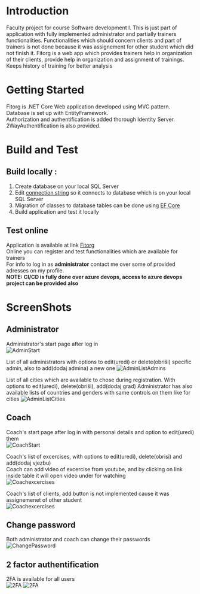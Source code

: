# Introduction
Faculty project for course Software development I. This is just part of application with fully implemented administrator and partially trainers functionalities. Functionalities which should concern clients and part of trainers is not done because it was assignement for other student which did not finish it.
Fitorg is a web app which provides trainers help in organization of their clients, provide help in organization and assignment of trainings. Keeps history of training for better analysis

# Getting Started
Fitorg is .NET Core Web application developed using MVC pattern.  
Database is set up with EntityFramework.  
Authorization and authentification is added thorough Identity Server.  
2WayAuthentification is also provided.

# Build and Test

## Build locally :
1. Create database on your local SQL Server
2. Edit [connection string](/FITorg.Web/appsettings.json) so it connects to database which is on your local SQL Server
3. Migration of classes to database tables can be done using [EF Core](https://docs.microsoft.com/en-us/ef/core/managing-schemas/migrations/?tabs=vs)
4. Build application and test it locally

## Test online
Application is available at link [Fitorg](https://fitorg.azurewebsites.net/)  
Online you can register and test functionalities which are available for trainers  
For info to log in as **administrator** contact me over some of provided adresses on my profile.  
**NOTE: CI/CD is fully done over azure devops, access to azure devops project can be provided also**


# ScreenShots

## Administrator

Administrator's start page after log in  
![AdminStart](/fitorgss/adminSettings.png)

List of all administrators with options to edit(uredi) or delete(obriši) specific admin, also to add(dodaj admina) a new one 
![AdminListAdmins](/fitorgss/adminListAdmins.png)

List of all cities which are available to chose during registration. With options to edit(uredi), delete(obriši), add(dodaj grad)
Administrator has also available lists of countries and genders with same controls on them like for cities
![AdminListCities](/fitorgss/adminListCities.png)

## Coach

Coach's start page after log in with personal details and option to edit(uredi) them  
![CoachStart](/fitorgss/TrenerStart.png)

Coach's list of excercises, with options to edit(uredi), delete(obrisi) and add(dodaj vjezbu)   
Coach can add video of excercise from youtube, and by clicking on link inside table it will open video under for watching  
![Coachexcercises](/fitorgss/TrenerVjezbe.png)

Coach's list of clients, add button is not implemented cause it was assignemenet of other student  
![Coachexcercises](/fitorgss/TrenerListClients.png)

## Change password

Both administrator and coach can change their passwords  
![ChangePassword](/fitorgss/adminChangePassword.png)

## 2 factor authentification

2FA is available for all users  
![2FA](/fitorgss/admin2FA.png)
![2FA](/fitorgss/admin2FAConfigure.png)
